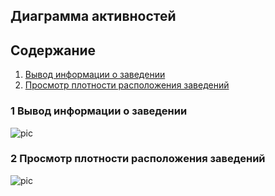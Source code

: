 ## Диаграмма активностей

## Содержание 
1. [Вывод информации о заведении](#1)
2. [Просмотр плотности расположения заведений](#2)

### 1 Вывод информации о заведении <a name="1"></a>
![pic](https://github.com/NikitaMirosha/BarTraveler/blob/master/Documents/Diagrams/Activities/activity1.png)

### 2 Просмотр плотности расположения заведений <a name="2"></a>
![pic]()

